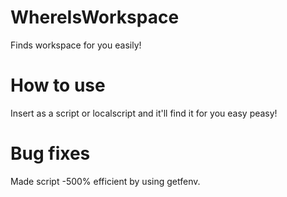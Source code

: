 # WhereIsWorkspace
Finds workspace for you easily!

# How to use
Insert as a script or localscript and it'll find it for you easy peasy!

# Bug fixes
Made script -500% efficient by using getfenv.
